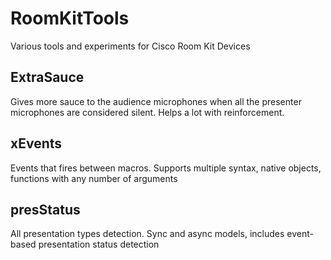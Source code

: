 # RoomKitTools
Various tools and experiments for Cisco Room Kit Devices

## ExtraSauce
Gives more sauce to the audience microphones when all the presenter microphones are considered silent. Helps a lot with reinforcement.

## xEvents
Events that fires between macros. Supports multiple syntax, native objects, functions with any number of arguments

## presStatus
All presentation types detection. Sync and async models, includes event-based presentation status detection
